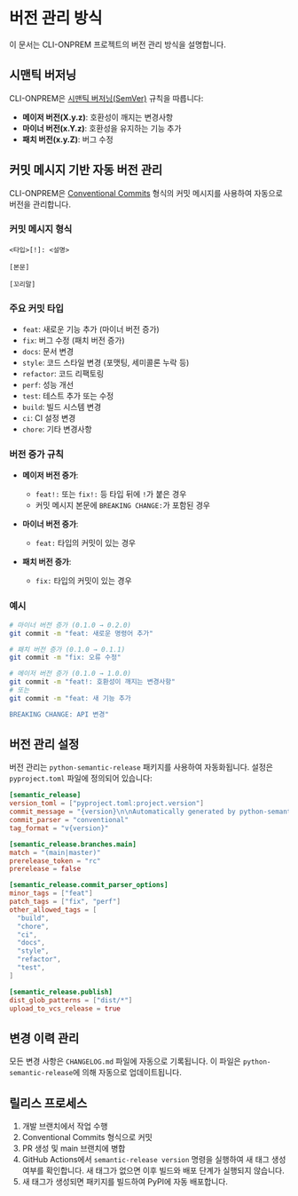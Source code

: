 # 버전 관리 방식

이 문서는 CLI-ONPREM 프로젝트의 버전 관리 방식을 설명합니다.

## 시맨틱 버저닝

CLI-ONPREM은 [시맨틱 버저닝(SemVer)](https://semver.org/lang/ko/) 규칙을 따릅니다:

- **메이저 버전(X.y.z)**: 호환성이 깨지는 변경사항
- **마이너 버전(x.Y.z)**: 호환성을 유지하는 기능 추가
- **패치 버전(x.y.Z)**: 버그 수정

## 커밋 메시지 기반 자동 버전 관리

CLI-ONPREM은 [Conventional Commits](https://www.conventionalcommits.org/) 형식의 커밋 메시지를 사용하여 자동으로 버전을 관리합니다.

### 커밋 메시지 형식

```
<타입>[!]: <설명>

[본문]

[꼬리말]
```

### 주요 커밋 타입

- `feat`: 새로운 기능 추가 (마이너 버전 증가)
- `fix`: 버그 수정 (패치 버전 증가)
- `docs`: 문서 변경
- `style`: 코드 스타일 변경 (포맷팅, 세미콜론 누락 등)
- `refactor`: 코드 리팩토링
- `perf`: 성능 개선
- `test`: 테스트 추가 또는 수정
- `build`: 빌드 시스템 변경
- `ci`: CI 설정 변경
- `chore`: 기타 변경사항

### 버전 증가 규칙

- **메이저 버전 증가**: 
  - `feat!:` 또는 `fix!:` 등 타입 뒤에 `!`가 붙은 경우
  - 커밋 메시지 본문에 `BREAKING CHANGE:`가 포함된 경우

- **마이너 버전 증가**:
  - `feat:` 타입의 커밋이 있는 경우

- **패치 버전 증가**:
  - `fix:` 타입의 커밋이 있는 경우

### 예시

```bash
# 마이너 버전 증가 (0.1.0 → 0.2.0)
git commit -m "feat: 새로운 명령어 추가"

# 패치 버전 증가 (0.1.0 → 0.1.1)
git commit -m "fix: 오류 수정"

# 메이저 버전 증가 (0.1.0 → 1.0.0)
git commit -m "feat!: 호환성이 깨지는 변경사항"
# 또는
git commit -m "feat: 새 기능 추가

BREAKING CHANGE: API 변경"
```

## 버전 관리 설정

버전 관리는 `python-semantic-release` 패키지를 사용하여 자동화됩니다. 설정은 `pyproject.toml` 파일에 정의되어 있습니다:

```toml
[semantic_release]
version_toml = ["pyproject.toml:project.version"]
commit_message = "{version}\n\nAutomatically generated by python-semantic-release"
commit_parser = "conventional"
tag_format = "v{version}"

[semantic_release.branches.main]
match = "(main|master)"
prerelease_token = "rc"
prerelease = false

[semantic_release.commit_parser_options]
minor_tags = ["feat"]
patch_tags = ["fix", "perf"]
other_allowed_tags = [
  "build",
  "chore",
  "ci",
  "docs",
  "style",
  "refactor",
  "test",
]

[semantic_release.publish]
dist_glob_patterns = ["dist/*"]
upload_to_vcs_release = true
```

## 변경 이력 관리

모든 변경 사항은 `CHANGELOG.md` 파일에 자동으로 기록됩니다. 이 파일은 `python-semantic-release`에 의해 자동으로 업데이트됩니다.

## 릴리스 프로세스

1. 개발 브랜치에서 작업 수행
2. Conventional Commits 형식으로 커밋
3. PR 생성 및 main 브랜치에 병합
4. GitHub Actions에서 `semantic-release version` 명령을 실행하여 새 태그 생성 여부를 확인합니다. 새 태그가 없으면 이후 빌드와 배포 단계가 실행되지 않습니다.
5. 새 태그가 생성되면 패키지를 빌드하여 PyPI에 자동 배포합니다.
